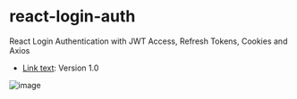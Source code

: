 # react-login-auth
React Login Authentication with JWT Access, Refresh Tokens, Cookies and Axios

* [Link text](https://react-login-authjwt.netlify.app/login): Version 1.0

![image](https://user-images.githubusercontent.com/70466896/151647177-4bcd85f3-5008-4a9b-839e-f571b7ea20f2.png)

